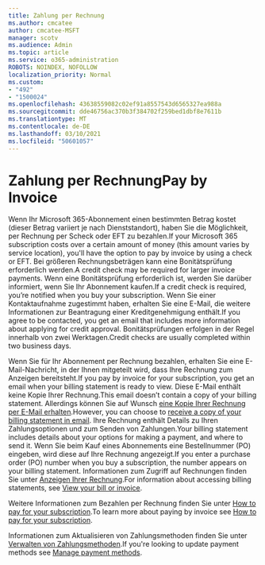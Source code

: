 ```yaml
---
title: Zahlung per Rechnung
ms.author: cmcatee
author: cmcatee-MSFT
manager: scotv
ms.audience: Admin
ms.topic: article
ms.service: o365-administration
ROBOTS: NOINDEX, NOFOLLOW
localization_priority: Normal
ms.custom:
- "492"
- "1500024"
ms.openlocfilehash: 43638559082c02ef91a8557543d6565327ea988a
ms.sourcegitcommit: dde46756ac370b3f384702f259bed1dbf8e7611b
ms.translationtype: MT
ms.contentlocale: de-DE
ms.lasthandoff: 03/10/2021
ms.locfileid: "50601057"
---
```

# <a name="pay-by-invoice"></a><span data-ttu-id="43926-102">Zahlung per Rechnung</span><span class="sxs-lookup"><span data-stu-id="43926-102">Pay by Invoice</span></span>

<span data-ttu-id="43926-103">Wenn Ihr Microsoft 365-Abonnement einen bestimmten Betrag kostet (dieser Betrag variiert je nach Dienststandort), haben Sie die Möglichkeit, per Rechnung per Scheck oder EFT zu bezahlen.</span><span class="sxs-lookup"><span data-stu-id="43926-103">If your Microsoft 365 subscription costs over a certain amount of money (this amount varies by service location), you'll have the option to pay by invoice by using a check or EFT.</span></span> <span data-ttu-id="43926-104">Bei größeren Rechnungsbeträgen kann eine Bonitätsprüfung erforderlich werden.</span><span class="sxs-lookup"><span data-stu-id="43926-104">A credit check may be required for larger invoice payments.</span></span> <span data-ttu-id="43926-105">Wenn eine Bonitätsprüfung erforderlich ist, werden Sie darüber informiert, wenn Sie Ihr Abonnement kaufen.</span><span class="sxs-lookup"><span data-stu-id="43926-105">If a credit check is required, you’re notified when you buy your subscription.</span></span> <span data-ttu-id="43926-106">Wenn Sie einer Kontaktaufnahme zugestimmt haben, erhalten Sie eine E-Mail, die weitere Informationen zur Beantragung einer Kreditgenehmigung enthält.</span><span class="sxs-lookup"><span data-stu-id="43926-106">If you agree to be contacted, you get an email that includes more information about applying for credit approval.</span></span> <span data-ttu-id="43926-107">Bonitätsprüfungen erfolgen in der Regel innerhalb von zwei Werktagen.</span><span class="sxs-lookup"><span data-stu-id="43926-107">Credit checks are usually completed within two business days.</span></span>

<span data-ttu-id="43926-108">Wenn Sie für Ihr Abonnement per Rechnung bezahlen, erhalten Sie eine E-Mail-Nachricht, in der Ihnen mitgeteilt wird, dass Ihre Rechnung zum Anzeigen bereitsteht.</span><span class="sxs-lookup"><span data-stu-id="43926-108">If you pay by invoice for your subscription, you get an email when your billing statement is ready to view.</span></span> <span data-ttu-id="43926-109">Diese E-Mail enthält keine Kopie Ihrer Rechnung.</span><span class="sxs-lookup"><span data-stu-id="43926-109">This email doesn’t contain a copy of your billing statement.</span></span> <span data-ttu-id="43926-110">Allerdings können Sie auf Wunsch [eine Kopie Ihrer Rechnung per E-Mail erhalten](https://docs.microsoft.com/microsoft-365/commerce/billing-and-payments/view-your-bill-or-invoice.md#receive-a-copy-of-your-billing-statement-in-email).</span><span class="sxs-lookup"><span data-stu-id="43926-110">However, you can choose to [receive a copy of your billing statement in email](https://docs.microsoft.com/microsoft-365/commerce/billing-and-payments/view-your-bill-or-invoice.md#receive-a-copy-of-your-billing-statement-in-email).</span></span> <span data-ttu-id="43926-111">Ihre Rechnung enthält Details zu Ihren Zahlungsoptionen und zum Senden von Zahlungen.</span><span class="sxs-lookup"><span data-stu-id="43926-111">Your billing statement includes details about your options for making a payment, and where to send it.</span></span> <span data-ttu-id="43926-112">Wenn Sie beim Kauf eines Abonnements eine Bestellnummer (PO) eingeben, wird diese auf Ihre Rechnung angezeigt.</span><span class="sxs-lookup"><span data-stu-id="43926-112">If you enter a purchase order (PO) number when you buy a subscription, the number appears on your billing statement.</span></span> <span data-ttu-id="43926-113">Informationen zum Zugriff auf Rechnungen finden Sie unter [Anzeigen Ihrer Rechnung](https://docs.microsoft.com/microsoft-365/commerce/billing-and-payments/view-your-bill-or-invoice).</span><span class="sxs-lookup"><span data-stu-id="43926-113">For information about accessing billing statements, see [View your bill or invoice](https://docs.microsoft.com/microsoft-365/commerce/billing-and-payments/view-your-bill-or-invoice).</span></span>

<span data-ttu-id="43926-114">Weitere Informationen zum Bezahlen per Rechnung finden Sie unter [How to pay for your subscription](https://docs.microsoft.com/microsoft-365/commerce/billing-and-payments/pay-for-your-subscription).</span><span class="sxs-lookup"><span data-stu-id="43926-114">To learn more about paying by invoice see [How to pay for your subscription](https://docs.microsoft.com/microsoft-365/commerce/billing-and-payments/pay-for-your-subscription).</span></span>

<span data-ttu-id="43926-115">Informationen zum Aktualisieren von Zahlungsmethoden finden Sie unter [Verwalten von Zahlungsmethoden](https://docs.microsoft.com/microsoft-365/commerce/billing-and-payments/manage-payment-methods).</span><span class="sxs-lookup"><span data-stu-id="43926-115">If you're looking to update payment methods see [Manage payment methods](https://docs.microsoft.com/microsoft-365/commerce/billing-and-payments/manage-payment-methods).</span></span>